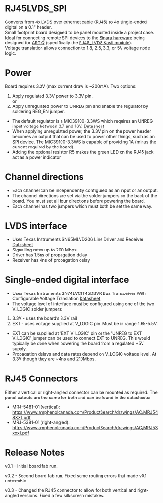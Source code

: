 # RJ45LVDS_SPI

Converts from 4x LVDS over ethernet cable (RJ45) to 4x single-ended digital on a 0.1" header.  
Small footprint board designed to be panel mounted inside a project case.  
Ideal for connecting remote SPI devices to the [Sinara hardware](https://github.com/m-labs/sinara) being designed for [ARTIQ](https://github.com/m-labs/artiq) (specifically the [RJ45_LVDS Kasli module](https://github.com/m-labs/sinara/wiki/EEM_RJ45_LVDS)).  
Voltage translation allows connection to 1.8, 2.5, 3.3, or 5V voltage node logic.


Power
=====

Board requires 3.3V (max current draw is ~200mA). Two options:

1. Apply regulated 3.3V power to 3.3V pin.  
or
2. Apply unregulated power to UNREG pin and enable the regulator by soldering REG_EN jumper.

- The default regulator is a MIC39100-3.3WS which requires an UNREG input voltage between 3.7 and 16V.  [Datasheet](http://ww1.microchip.com/downloads/en/DeviceDoc/mic39100.pdf)
- When applying unregulated power, the 3.3V pin on the power header becomes an output that can be used to power other things, such as an SPI device. The MIC39100-3.3WS is capable of providing 1A (minus the current required by the board). 
- Adding the optional resistor R5 makes the green LED on the RJ45 jack act as a power indicator.


Channel directions
==================

- Each channel can be independently configured as an input or an output.  
- The channel directions are set via the solder jumpers on the back of the board.  You must set all four directions before powering the board.  
- Each channel has two jumpers which must both be set the same way.


LVDS interface
==============

- Uses Texas Instruments SN65MLVD206 Line Driver and Receiver [Datasheet](http://www.ti.com/lit/ds/symlink/sn65mlvd206.pdf)
- Signalling rates up to 200 Mbps
- Driver has 1.5ns of propagation delay
- Receiver has 4ns of propagation delay


Single-ended digital interface
==============================

- Uses Texas Instruments SN74LVC1T45DBVR Bus Transceiver With Configurable Voltage Translation [Datasheet](http://http://www.ti.com/lit/ds/symlink/sn74lvc1t45.pdf)
- The voltage level of interface must be configured using one of the two V_LOGIC solder jumpers:
1. 3.3V - uses the board’s 3.3V rail
2. EXT - uses voltage supplied at V_LOGIC pin.  Must be in range 1.65-5.5V.
- EXT can be supplied at 'EXT V_LOGIC' pin or the 'UNREG to EXT V_LOGIC' jumper can be used to connect EXT to UNREG.  This would typically be done when powering the board from a regulated +5V supply.
- Propagation delays and data rates depend on V_LOGIC voltage level.  At 3.3V though they are ~4ns and 210Mbps.


RJ45 Connectors
================

Either a vertical or right-angled connector can be mounted as required. 
The panel cutouts are the same for both and can be found in the datasheets:
- MRJ-5481-01 (vertical): https://www.amphenolcanada.com/ProductSearch/drawings/AC/MRJ548XX1.pdf
- MRJ-5381-01 (right-angled): https://www.amphenolcanada.com/ProductSearch/drawings/AC/MRJ53xxx1.pdf


Release Notes
=============

v0.1 - Initial board fab run.

v0.2 - Second board fab run. Fixed some routing errors that made v0.1 untestable.

v0.3 - Changed the RJ45 connector to allow for both vertical and right-angled versions.  Fixed a few silkscreen mistakes.

